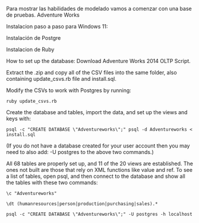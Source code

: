 Para mostrar las habilidades de modelado vamos a comenzar con una base de pruebas. Adventure Works

Instalacion paso a paso para Windows 11: 

Instalación de Postgre

Instalacion de Ruby


How to set up the database:
Download Adventure Works 2014 OLTP Script.

Extract the .zip and copy all of the CSV files into the same folder, also containing update_csvs.rb file and install.sql.

Modify the CSVs to work with Postgres by running:

`ruby update_csvs.rb`

Create the database and tables, import the data, and set up the views and keys with:

`psql -c "CREATE DATABASE \"Adventureworks\";"
psql -d Adventureworks < install.sql` 

(If you do not have a database created for your user account then you may need to also add: -U postgres to the above two commands.)

All 68 tables are properly set up, and 11 of the 20 views are established. The ones not built are those that rely on XML functions like value and ref. To see a list of tables, open psql, and then connect to the database and show all the tables with these two commands:

`\c "Adventureworks"`

`\dt (humanresources|person|production|purchasing|sales).*`


`psql -c "CREATE DATABASE \"Adventureworks\";" -U postgres -h localhost`
